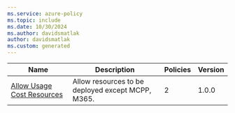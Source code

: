 ```yaml
---
ms.service: azure-policy
ms.topic: include
ms.date: 10/30/2024
ms.author: davidsmatlak
author: davidsmatlak
ms.custom: generated
---
```


|Name |Description |Policies |Version |
|---|---|---|---|
|[Allow Usage Cost Resources](https://github.com/Azure/azure-policy/blob/master/built-in-policies/policySetDefinitions/General/AllowUsageCosts.json) |Allow resources to be deployed except MCPP, M365. |2 |1.0.0 |
